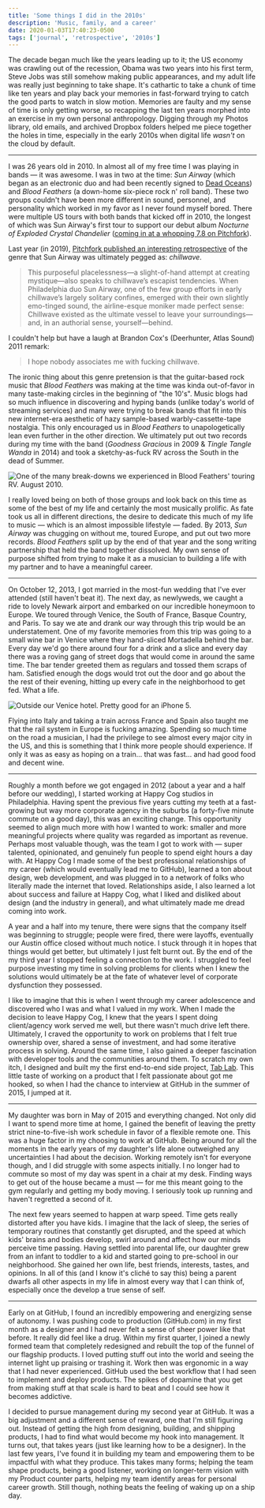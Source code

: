 ```yaml
---
title: 'Some things I did in the 2010s'
description: 'Music, family, and a career'
date: 2020-01-03T17:40:23-0500
tags: ['journal', 'retrospective', '2010s']
---
```


The decade began much like the years leading up to it; the US economy was crawling out of the recession, Obama was two years into his first term, Steve Jobs was still somehow making public appearances, and my adult life was really just beginning to take shape. It's cathartic to take a chunk of time like ten years and play back your memories in fast-forward trying to catch the good parts to watch in slow motion. Memories are faulty and my sense of time is only getting worse, so recapping the last ten years morphed into an exercise in my own personal anthropology. Digging through my Photos library, old emails, and archived Dropbox folders helped me piece together the holes in time, especially in the early 2010s when digital life _wasn't_ on the cloud by default.

---

I was 26 years old in 2010. In almost all of my free time I was playing in bands — it was awesome. I was in two at the time: _Sun Airway_ (which began as an electronic duo and had been recently signed to [Dead Oceans](https://deadoceans.com)) and _Blood Feathers_ (a down-home six-piece rock n' roll band). These two groups couldn't have been more different in sound, personnel, and personality which worked in my favor as I never found myself bored. There were multiple US tours with both bands that kicked off in 2010, the longest of which was Sun Airway's first tour to support our debut album _Nocturne of Exploded Crystal Chandelier_ ([coming in at a whopping 7.8 on Pitchfork](https://pitchfork.com/reviews/albums/14780-nocturne-of-exploded-crystal-chandelier/)).

Last year (in 2019), [Pitchfork published an interesting retrospective](https://pitchfork.com/features/article/2010s-chillwave-best-coast-washed-out-neon-indian/) of the genre that Sun Airway was ultimately pegged as: _chillwave_.

> This purposeful placelessness—a slight-of-hand attempt at creating mystique—also speaks to chillwave’s escapist tendencies. When Philadelphia duo Sun Airway, one of the few group efforts in early chillwave’s largely solitary confines, emerged with their own slightly emo-tinged sound, the airline-esque moniker made perfect sense: Chillwave existed as the ultimate vessel to leave your surroundings—and, in an authorial sense, yourself—behind.

I couldn't help but have a laugh at Brandon Cox's (Deerhunter, Atlas Sound) 2011 remark:

> I hope nobody associates me with fucking chillwave.

The ironic thing about this genre pretension is that the guitar-based rock music that _Blood Feathers_ was making at the time was kinda out-of-favor in many taste-making circles in the beginning of "the 10's". Music blogs had so much influence in discovering and hyping bands (unlike today's world of streaming services) and many were trying to break bands that fit into this new internet-era aesthetic of hazy sample-based warbly-cassette-tape nostalgia. This only encouraged us in _Blood Feathers_ to unapologetically lean even further in the other direction. We ultimately put out two records during my time with the band (_Goodness Gracious_ in 2009 & _Tingle Tangle Wanda_ in 2014) and took a sketchy-as-fuck RV across the South in the dead of Summer.

![One of the many break-downs we experienced in Blood Feathers' touring RV. August 2010.](/assets/what-i-did-in-the-2010s/rv.jpg)

I really loved being on both of those groups and look back on this time as some of the best of my life and certainly the most musically prolific. As fate took us all in different directions, the desire to dedicate this much of my life to music — which is an almost impossible lifestyle — faded. By 2013, _Sun Airway_ was chugging on without me, toured Europe, and put out two more records. _Blood Feathers_ split up by the end of that year and the song writing partnership that held the band together dissolved. My own sense of purpose shifted from trying to make it as a musician to building a life with my partner and to have a meaningful career.

---

On October 12, 2013, I got married in the most-fun wedding that I've ever attended (still haven't beat it). The next day, as newlyweds, we caught a ride to lovely Newark airport and embarked on our incredible honeymoon to Europe. We toured through Venice, the South of France, Basque Country, and Paris. To say we ate and drank our way through this trip would be an understatement. One of my favorite memories from this trip was going to a small wine bar in Venice where they hand-sliced Mortadella behind the bar. Every day we'd go there around four for a drink and a slice and every day there was a roving gang of street dogs that would come in around the same time. The bar tender greeted them as regulars and tossed them scraps of ham. Satisfied enough the dogs would trot out the door and go about the the rest of their evening, hitting up every cafe in the neighborhood to get fed. What a life.

![Outside our Venice hotel. Pretty good for an iPhone 5.](/assets/what-i-did-in-the-2010s/venice.jpg)

Flying into Italy and taking a train across France and Spain also taught me that the rail system in Europe is fucking amazing. Spending so much time on the road a musician, I had the privilege to see almost every major city in the US, and this is something that I think more people should experience. If only it was as easy as hoping on a train... that was fast... and had good food and decent wine.

---

Roughly a month before we got engaged in 2012 (about a year and a half before our wedding), I started working at Happy Cog studios in Philadelphia. Having spent the previous five years cutting my teeth at a fast-growing but way more corporate agency in the suburbs (a forty-five minute commute on a good day), this was an exciting change. This opportunity seemed to align much more with how I wanted to work: smaller and more meaningful projects where quality was regarded as important as revenue. Perhaps most valuable though, was the team I got to work with — super talented, opinionated, and genuinely fun people to spend eight hours a day with. At Happy Cog I made some of the best professional relationships of my career (which would eventually lead me to GitHub), learned a ton about design, web development, and was plugged in to a network of folks who literally made the internet that loved. Relationships aside, I also learned a lot about success and failure at Happy Cog, what I liked and disliked about design (and the industry in general), and what ultimately made me dread coming into work.

A year and a half into my tenure, there were signs that the company itself was beginning to struggle; people were fired, there were layoffs, eventually our Austin office closed without much notice. I stuck through it in hopes that things would get better, but ultimately I just felt burnt out. By the end of the my third year I stopped feeling a connection to the work. I struggled to feel purpose investing my time in solving problems for clients when I knew the solutions would ultimately be at the fate of whatever level of corporate dysfunction they possessed.

I like to imagine that this is when I went through my career adolescence and discovered who I was and what I valued in my work. When I made the decision to leave Happy Cog, I knew that the years I spent doing client/agency work served me well, but there wasn't much drive left there. Ultimately, I craved the opportunity to work on problems that I felt true ownership over, shared a sense of investment, and had some iterative process in solving. Around the same time, I also gained a deeper fascination with developer tools and the communities around them. To scratch my own itch, I designed and built my the first end-to-end side project, [Tab Lab](/2015/02/06/tab-lab/). This little taste of working on a product that I felt passionate about got me hooked, so when I had the chance to interview at GitHub in the summer of 2015, I jumped at it.

---

My daughter was born in May of 2015 and everything changed. Not only did I want to spend more time at home, I gained the benefit of leaving the pretty strict nine-to-five-ish work schedule in favor of a flexible remote one. This was a huge factor in my choosing to work at GitHub. Being around for all the moments in the early years of my daughter's life alone outweighed any uncertainties I had about the decision. Working remotely isn't for everyone though, and I did struggle with some aspects initially. I no longer had to commute so most of my day was spent in a chair at my desk. Finding ways to get out of the house became a must — for me this meant going to the gym regularly and getting my body moving. I seriously took up running and haven't regretted a second of it.

The next few years seemed to happen at warp speed. Time gets really distorted after you have kids. I imagine that the lack of sleep, the series of temporary routines that constantly get disrupted, and the speed at which kids' brains and bodies develop, swirl around and affect how our minds perceive time passing. Having settled into parental life, our daughter grew from an infant to toddler to a kid and started going to pre-school in our neighborhood. She gained her own life, best friends, interests, tastes, and opinions. In all of this (and I know it's cliché to say this) being a parent dwarfs all other aspects in my life in almost every way that I can think of, especially once the develop a true sense of self.

---

Early on at GitHub, I found an incredibly empowering and energizing sense of autonomy. I was pushing code to production (GitHub.com) in my first month as a designer and I had never felt a sense of sheer power like that before. It really did feel like a drug. Within my first quarter, I joined a newly formed team that completely redesigned and rebuilt the top of the funnel of our flagship products. I loved putting stuff out into the world and seeing the internet light up praising or trashing it. Work then was ergonomic in a way that I had never experienced. GitHub used the best workflow that I had seen to implement and deploy products. The spikes of dopamine that you get from making stuff at that scale is hard to beat and I could see how it becomes addictive.

I decided to pursue management during my second year at GitHub. It was a big adjustment and a different sense of reward, one that I'm still figuring out. Instead of getting the high from designing, building, and shipping products, I had to find what would become my hook into management. It turns out, that takes years (just like learning how to be a designer). In the last few years, I've found it in building my team and empowering them to be impactful with what they produce. This takes many forms; helping the team shape products, being a good listener, working on longer-term vision with my Product counter parts, helping my team identify areas for personal career growth. Still though, nothing beats the feeling of waking up on a ship day.
